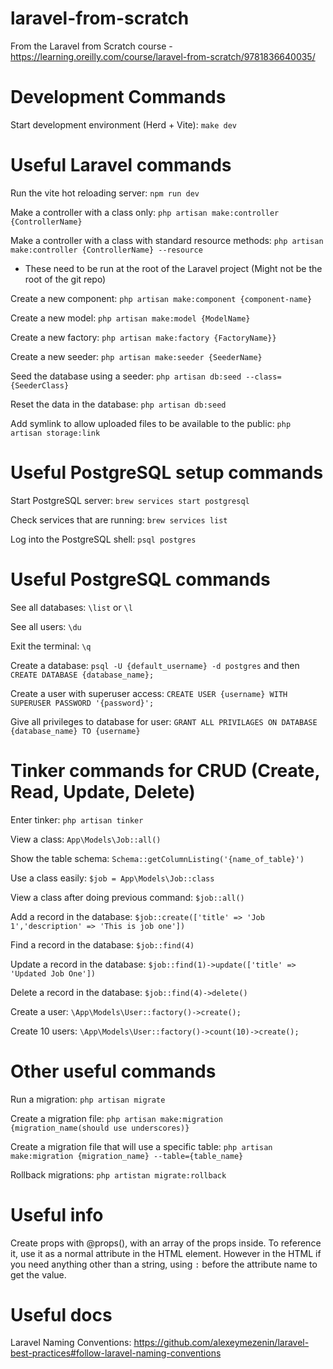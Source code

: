 # laravel-from-scratch

From the Laravel from Scratch course - https://learning.oreilly.com/course/laravel-from-scratch/9781836640035/

# Development Commands

Start development environment (Herd + Vite): `make dev`

# Useful Laravel commands

Run the vite hot reloading server: `npm run dev`

Make a controller with a class only: `php artisan make:controller {ControllerName}`

Make a controller with a class with standard resource methods: `php artisan make:controller {ControllerName} --resource`

- These need to be run at the root of the Laravel project (Might not be the root of the git repo)

Create a new component: `php artisan make:component {component-name}`

Create a new model: `php artisan make:model {ModelName}`

Create a new factory: `php artisan make:factory {FactoryName}}`

Create a new seeder: `php artisan make:seeder {SeederName}`

Seed the database using a seeder: `php artisan db:seed --class={SeederClass}`

Reset the data in the database: `php artisan db:seed`

Add symlink to allow uploaded files to be available to the public: `php artisan storage:link`

# Useful PostgreSQL setup commands

Start PostgreSQL server: `brew services start postgresql`

Check services that are running: `brew services list`

Log into the PostgreSQL shell: `psql postgres`

# Useful PostgreSQL commands

See all databases: `\list` or `\l`

See all users: `\du`

Exit the terminal: `\q`

Create a database: `psql -U {default_username} -d postgres` and then `CREATE DATABASE {database_name};`

Create a user with superuser access: `CREATE USER {username} WITH SUPERUSER PASSWORD '{password}';`

Give all privileges to database for user: `GRANT ALL PRIVILAGES ON DATABASE {database_name} TO {username}`

# Tinker commands for CRUD (Create, Read, Update, Delete)

Enter tinker: `php artisan tinker`

View a class: `App\Models\Job::all()`

Show the table schema: `Schema::getColumnListing('{name_of_table}')`

Use a class easily: `$job = App\Models\Job::class`

View a class after doing previous command: `$job::all()`

Add a record in the database: `$job::create(['title' => 'Job 1','description' => 'This is job one'])`

Find a record in the database: `$job::find(4)`

Update a record in the database: `$job::find(1)->update(['title' => 'Updated Job One'])`

Delete a record in the database: `$job::find(4)->delete()`

Create a user: `\App\Models\User::factory()->create();`

Create 10 users: `\App\Models\User::factory()->count(10)->create();`

# Other useful commands

Run a migration: `php artisan migrate`

Create a migration file: `php artisan make:migration {migration_name(should use underscores)}`

Create a migration file that will use a specific table: `php artisan make:migration {migration_name} --table={table_name}`

Rollback migrations: `php artistan migrate:rollback`

# Useful info

Create props with @props(), with an array of the props inside. To reference it, use it as a normal attribute in the HTML element. However in the HTML if you need anything other than a string, using `:` before the attribute name to get the value.

# Useful docs

Laravel Naming Conventions: https://github.com/alexeymezenin/laravel-best-practices#follow-laravel-naming-conventions
